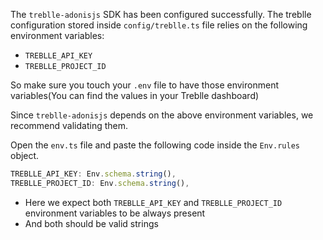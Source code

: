 The `treblle-adonisjs` SDK has been configured successfully. The treblle configuration stored inside `config/treblle.ts` file relies on the following environment variables:

- `TREBLLE_API_KEY`
- `TREBLLE_PROJECT_ID`

So make sure you touch your `.env` file to have those environment variables(You can find the values in your Treblle dashboard)

Since `treblle-adonisjs` depends on the above environment variables, we recommend validating them.

Open the `env.ts` file and paste the following code inside the `Env.rules` object.

```ts
TREBLLE_API_KEY: Env.schema.string(),
TREBLLE_PROJECT_ID: Env.schema.string(),
```

- Here we expect both `TREBLLE_API_KEY` and `TREBLLE_PROJECT_ID` environment variables to be always present
- And both should be valid strings

